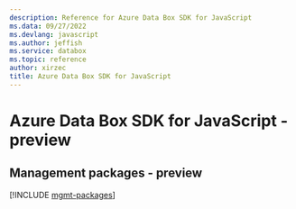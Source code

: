 ```yaml
---
description: Reference for Azure Data Box SDK for JavaScript
ms.data: 09/27/2022
ms.devlang: javascript
ms.author: jeffish
ms.service: databox
ms.topic: reference
author: xirzec
title: Azure Data Box SDK for JavaScript
---
```

# Azure Data Box SDK for JavaScript - preview

## Management packages - preview
[!INCLUDE [mgmt-packages](data-box-mgmt-index.md)]